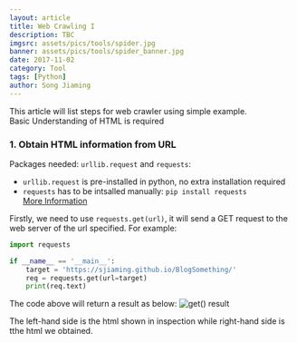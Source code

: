 ```yaml
---
layout: article
title: Web Crawling I
description: TBC
imgsrc: assets/pics/tools/spider.jpg
banner: assets/pics/tools/spider_banner.jpg
date: 2017-11-02
category: Tool
tags: [Python]
author: Song Jiaming
---
```


This article will list steps for web crawler using simple example.<br>
Basic Understanding of HTML is required


### 1. Obtain HTML information from URL
Packages needed: `urllib.request` and `requests`:
- `urllib.request` is pre-installed in python, no extra installation required
- `requests` has to be intsalled manually: `pip install requests`<br>
[More Information](http://docs.python-requests.org/en/master/)

Firstly, we need to use `requests.get(url)`, it will send a GET request to the web server of the url specified. For example:
```python
import requests

if __name__ == '__main__':
    target = 'https://sjiaming.github.io/BlogSomething/'
    req = requests.get(url=target)
    print(req.text)
```

The code above will return a result as below:
![get() result]({{site.baseurl}}/assets/pics/tools/get.png)

The left-hand side is the html shown in inspection while right-hand side is tthe html we obtained.